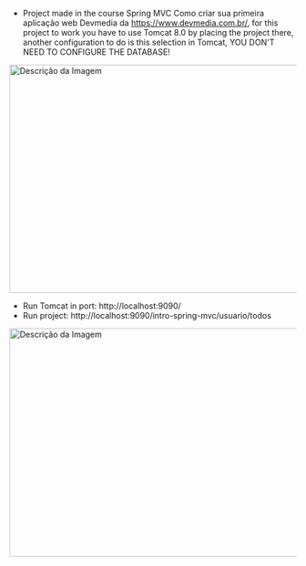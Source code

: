 - Project made in the course Spring MVC Como criar sua primeira aplicação web Devmedia da https://www.devmedia.com.br/, for this project to work you have to use Tomcat 8.0 by placing the project there, another configuration to do is this selection in Tomcat, YOU DON'T NEED TO CONFIGURE THE DATABASE!
<img src="https://github.com/walyson-scarazzati/OqueSpringMVCDevmedia/assets/53382989/4c4a08db-8ddc-4cce-a7f0-c09670235fb9" alt="Descrição da Imagem" width="600" height="400" />

- Run Tomcat in port: http://localhost:9090/
- Run project: http://localhost:9090/intro-spring-mvc/usuario/todos
<img src="https://github.com/walyson-scarazzati/SpringMVCPrimeiraAplicacao/assets/53382989/90d726db-dea3-4bd3-9644-f184f02c09af" alt="Descrição da Imagem" width="700" height="400" />



